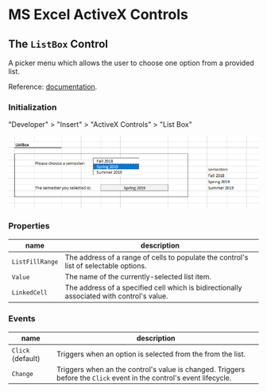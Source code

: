 # MS Excel ActiveX Controls

## The `ListBox` Control

A picker menu which allows the user to choose one option from a provided list.

Reference: [documentation](https://msdn.microsoft.com/en-us/VBA/Language-Reference-VBA/articles/listbox-control).

### Initialization

"Developer" > "Insert" > "ActiveX Controls" > "List Box"

![a screenshot of a user selecting an option from a list-style menu](list-box.png)

### Properties

name | description
--- | ---
`ListFillRange` | The address of a range of cells to populate the control's list of selectable options.
`Value` | The name of the currently-selected list item.
`LinkedCell` | The address of a specified cell which is bidirectionally associated with control's value.

### Events

name | description
--- | ---
`Click` (default) | Triggers when an option is selected from the from the list.
`Change` | Triggers when an the control's value is changed. Triggers before the `Click` event in the control's event lifecycle.
